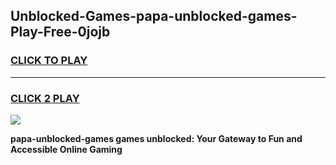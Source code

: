 
## Unblocked-Games-papa-unblocked-games-Play-Free-0jojb
<h3>
<a href="https://premium76.site?title=papa-unblocked-games&ref=23A">CLICK TO PLAY</a></h3>
<hr>

<h3>
<a href="https://premium76.site?title=papa-unblocked-games&ref=23A">CLICK 2 PLAY</a>
  
</h3>

<a href="https://premium76.site?title=papa-unblocked-games&ref=23A"><img src="https://clearcache.store/games.png"></a>


**papa-unblocked-games games unblocked: Your Gateway to Fun and Accessible Online Gaming**
